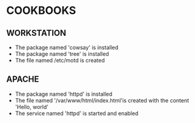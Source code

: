 # COOKBOOKS

## WORKSTATION

* The package named 'cowsay' is installed
* The package named 'tree' is installed
* The file named /etc/motd is created

## APACHE

* The package named 'httpd' is installed
* The file named '/var/www/html/index.html'is created with the content 'Hello, world'
* The service named 'httpd' is started and enabled 
